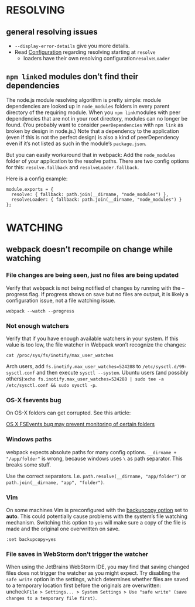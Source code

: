 # **RESOLVING**

## **general resolving issues**

* `--display-error-details` give you more details.
* Read [Configuration](http://webpack.github.io/docs/configuration.html) regarding resolving starting at `resolve`
  * loaders have their own resolving configuration`resolveLoader`


## `npm link`**ed modules don’t find their dependencies**

The node.js module resolving algorithm is pretty simple: module dependencies are looked up in `node_modules` folders in every parent directory of the requiring module. When you `npm link`modules with peer dependencies that are not in your root directory, modules can no longer be found. \(You probably want to consider `peerDependencies` with `npm link` as broken by design in node.js.\) Note that a dependency to the application \(even if this is not the perfect design\) is also a kind of peerDependency even if it’s not listed as such in the module’s `package.json`.

But you can easily workaround that in webpack: Add the `node_modules` folder of your application to the resolve paths. There are two config options for this: `resolve.fallback` and `resolveLoader.fallback`.

Here is a config example:

```
module.exports = {
  resolve: { fallback: path.join(__dirname, "node_modules") },
  resolveLoader: { fallback: path.join(__dirname, "node_modules") }
};
```

# **WATCHING**

## **webpack doesn’t recompile on change while watching**

### **File changes are being seen, just no files are being updated**

Verify that webpack is not being notified of changes by running with the –progress flag. If progress shows on save but no files are output, it is likely a configuration issue, not a file watching issue.

```
webpack --watch --progress
```

### **Not enough watchers**

Verify that if you have enough available watchers in your system. If this value is too low, the file watcher in Webpack won’t recognize the changes:

```
cat /proc/sys/fs/inotify/max_user_watches
```

Arch users, add `fs.inotify.max_user_watches=524288` to `/etc/sysctl.d/99-sysctl.conf` and then execute `sysctl --system`. Ubuntu users \(and possibly others\):`echo fs.inotify.max_user_watches=524288 | sudo tee -a /etc/sysctl.conf && sudo sysctl -p`.

### **OS-X fsevents bug**

On OS-X folders can get corrupted. See this article:

[OS X FSEvents bug may prevent monitoring of certain folders](http://feedback.livereload.com/knowledgebase/articles/86239-os-x-fsevents-bug-may-prevent-monitoring-of-certai)

### **Windows paths**

webpack expects absolute paths for many config options. `__dirname + "/app/folder"` is wrong, because windows uses `\` as path separator. This breaks some stuff.

Use the correct separators. I.e. `path.resolve(__dirname, "app/folder")` or `path.join(__dirname, "app", "folder")`.

### **Vim**

On some machines Vim is preconfigured with the [backupcopy option](http://vimdoc.sourceforge.net/htmldoc/options.html#'backupcopy') set to **auto**. This could potentially cause problems with the system’s file watching mechanism. Switching this option to `yes` will make sure a copy of the file is made and the original one overwritten on save.

`:set backupcopy=yes`

### **File saves in WebStorm don’t trigger the watcher**

When using the JetBrains WebStorm IDE, you may find that saving changed files does not trigger the watcher as you might expect. Try disabling the `safe write` option in the settings, which determines whether files are saved to a temporary location first before the originals are overwritten: uncheck`File > Settings... > System Settings > Use "safe write" (save changes to a temporary file first)`.

